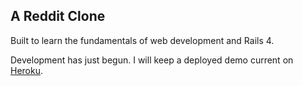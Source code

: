 ## A Reddit Clone
Built to learn the fundamentals of web development and Rails 4.

Development has just begun. I will keep a deployed demo current on [Heroku](http://snowful.herokuapp.com/).



